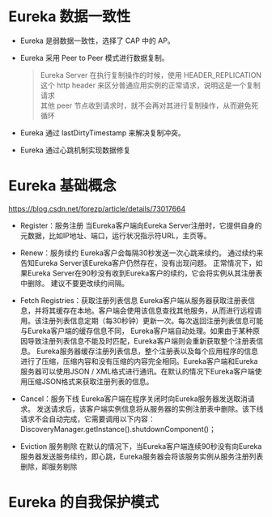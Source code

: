# Eureka 数据一致性
* Eureka 是弱数据一致性，选择了 CAP 中的 AP。
* Eureka 采用 Peer to Peer 模式进行数据复制。  
  > Eureka Server 在执行复制操作的时候，使用 HEADER_REPLICATION 这个 http header 来区分普通应用实例的正常请求，说明这是一个复制请求  
  其他 peer 节点收到请求时，就不会再对其进行复制操作，从而避免死循环

* Eureka 通过 lastDirtyTimestamp 来解决复制冲突。
* Eureka 通过心跳机制实现数据修复

# Eureka 基础概念
https://blog.csdn.net/forezp/article/details/73017664  

* Register：服务注册
当Eureka客户端向Eureka Server注册时，它提供自身的元数据，比如IP地址、端口，运行状况指示符URL，主页等。

* Renew：服务续约
Eureka客户会每隔30秒发送一次心跳来续约。 通过续约来告知Eureka Server该Eureka客户仍然存在，没有出现问题。 正常情况下，如果Eureka Server在90秒没有收到Eureka客户的续约，它会将实例从其注册表中删除。 建议不要更改续约间隔。

* Fetch Registries：获取注册列表信息
Eureka客户端从服务器获取注册表信息，并将其缓存在本地。客户端会使用该信息查找其他服务，从而进行远程调用。该注册列表信息定期（每30秒钟）更新一次。每次返回注册列表信息可能与Eureka客户端的缓存信息不同， Eureka客户端自动处理。如果由于某种原因导致注册列表信息不能及时匹配，Eureka客户端则会重新获取整个注册表信息。 Eureka服务器缓存注册列表信息，整个注册表以及每个应用程序的信息进行了压缩，压缩内容和没有压缩的内容完全相同。Eureka客户端和Eureka 服务器可以使用JSON / XML格式进行通讯。在默认的情况下Eureka客户端使用压缩JSON格式来获取注册列表的信息。

* Cancel：服务下线
Eureka客户端在程序关闭时向Eureka服务器发送取消请求。 发送请求后，该客户端实例信息将从服务器的实例注册表中删除。该下线请求不会自动完成，它需要调用以下内容：
DiscoveryManager.getInstance().shutdownComponent()；

* Eviction 服务剔除
在默认的情况下，当Eureka客户端连续90秒没有向Eureka服务器发送服务续约，即心跳，Eureka服务器会将该服务实例从服务注册列表删除，即服务剔除

# Eureka 的自我保护模式
